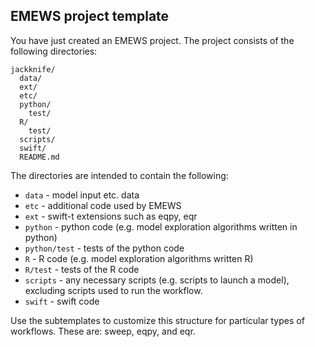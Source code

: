 EMEWS project template
-----------------------

You have just created an EMEWS project.
The project consists of the following directories:

```
jackknife/
  data/
  ext/
  etc/
  python/
    test/
  R/
    test/
  scripts/
  swift/
  README.md
```
The directories are intended to contain the following:

 * `data` - model input etc. data
 * `etc` - additional code used by EMEWS
 * `ext` - swift-t extensions such as eqpy, eqr
 * `python` - python code (e.g. model exploration algorithms written in python)
 * `python/test` - tests of the python code
 * `R` - R code (e.g. model exploration algorithms written R)
 * `R/test` - tests of the R code
 * `scripts` - any necessary scripts (e.g. scripts to launch a model), excluding
    scripts used to run the workflow.
 * `swift` - swift code

Use the subtemplates to customize this structure for particular types of
workflows. These are: sweep, eqpy, and eqr.
